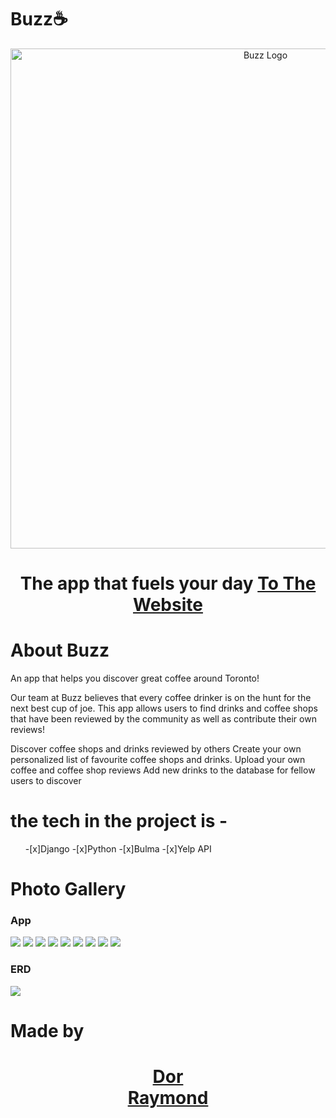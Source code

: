 # Buzz☕

<p align="center">
  <a href="https://github.com/Ckrcok/buzz">
    <img alt="Buzz Logo" src="https://i.imgur.com/WgzL52g.png" width="800"/>
  </a>
</p>
<h1 align ="center">
The app that fuels your day
<a href="https://github.com/Ckrcok/buzz">To The Website</a>
</h1>
        
# About Buzz

An app that helps you discover great coffee around Toronto!

Our team at Buzz believes that every coffee drinker is on the hunt for the next best cup of joe. This app allows users to find drinks and coffee shops that have been reviewed by the community as well as contribute their own reviews!



Discover coffee shops and drinks reviewed by others 
Create your own personalized list of favourite coffee shops and drinks.
Upload your own coffee and coffee shop reviews
Add new drinks to the database for fellow users to discover





# the tech in the project is -
<ul>
-[x]Django
-[x]Python
-[x]Bulma
-[x]Yelp API
</ul>



# Photo Gallery 
### App

 
  [![](https://i.imgur.com/wlFvnhh.png)](#)
  [![](https://i.imgur.com/5S27RTQ.png)](#)
  [![](https://i.imgur.com/xehsYdK.png)](#)
  [![](https://i.imgur.com/Z0WOEir.png)](#)
  [![](https://i.imgur.com/pdGuQt0.png)](#)
  [![](https://i.imgur.com/k4WYReM.png)](#)
  [![](https://i.imgur.com/JvYJcUe.png)](#)
  [![](https://i.imgur.com/tEaZKx6.png)](#)
  [![](https://i.imgur.com/W5DtzvX.png)](#)




### ERD
[![](https://i.imgur.com/UTb19kK.png)](#)


# Made by 


<h1 align="center">
  <a href="https://github.com/Ckrcok">
    Dor
  </a>
<br>
   <a href="https://github.com/Raymond2200">
      Raymond
  </a>
</h1>
